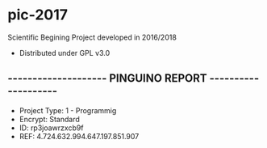 # pic-2017
Scientific Begining Project developed in 2016/2018

* Distributed under GPL v3.0

## -------------------- PINGUINO REPORT --------------------

* Project Type: 1 - Programmig
* Encrypt: Standard
* ID: rp3joawrzxcb9f
* REF: 4.724.632.994.647.197.851.907
